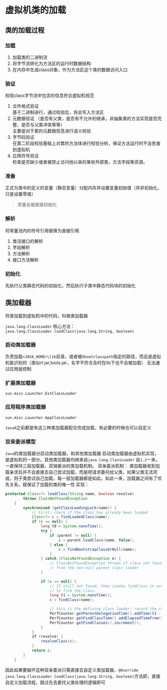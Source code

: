 # 虚拟机类的加载

## 类的加载过程

### 加载
1) 加载类的二进制流
2) 将字节流转化为方法区的运行时数据结构
3) 在内存中生成class对象，作为方法区这个类的数据访问入口
> 

### 验证
校验class字节流中包含的信息符合虚拟机规范
1) 文件格式验证    
基于二进制进行，通过校验后，将会写入方法区  
2) 元数据验证 （是否有父类，是否有不允许的继承，非抽象类的方法实现是否完整，是否与父类冲突等等）  
主要是对于累的元数据信息进行语义校验
3) 字节码验证  
在第二阶段校验基础上对累的方法体进行校验分析，保证方法运行时不会危害到虚拟机
4) 应用符号验证  
检查是否缺少或者被禁止访问他以来的某些外部类，方法字段等资源。

### 准备
正式为类中的定义的变量（静态变量）分配内存并设置变量初始值（并非初始化，只是设置零值）
> 常量会被直接初始化


### 解析
将常量池内的符号引用替换为直接引用
1) 类活接口的解析
2) 字段解析
3) 方法解析
4) 接口方法解析

### 初始化
先执行父类静态代码的初始化，然后执行子类中静态代码块的初始化

## 类加载器
将类加载到虚拟机中的代码，叫做类加载器

`java.lang.ClassLoader`
核心方法：`java.lang.ClassLoader.loadClass(java.lang.String, boolean)`

### 启动类加载器
负责加载`<JAVA_HOME>\lib`目录，或者被`Xbootclasspath`指定的路径，而且是虚拟机能识别的（类似rt.jar,tools.jar，名字不符合及时在lib下也不会被加载）
无法通过应用层控制

### 扩展类加载器
`sun.misc.Launcher.ExtClassLoader`

### 应用程序类加载器
`sun.misc.Launcher.AppClassLoader`

`Java9`之前都是有这三种类加载器配合完成加载，有必要的时候也可以自定义

### 双亲委派模型
`Java`的类加载器分启动类加载器，和其他类加载器
启动类加载器由虚拟机实现，是虚拟机的一部分。其他类加载器均继承自`java.lang.ClassLoader`
自`1.2`一来，一直保持三层加载器，双骑委派的类加载机制。
双亲委派机制：
类加载器收到加载亲求后并不会直接去自己尝试加载，而是吧请求委托给父类，如果父类无法完成，则子类尝试自己加载，每一层加载器都是如此。如此一来，加载器之间有了优先关系，就保证了加载的类的唯一性
实现：
```java
protected Class<?> loadClass(String name, boolean resolve)
        throws ClassNotFoundException
    {
        synchronized (getClassLoadingLock(name)) {
            // First, check if the class has already been loaded
            Class<?> c = findLoadedClass(name);
            if (c == null) {
                long t0 = System.nanoTime();
                try {
                    if (parent != null) {
                        c = parent.loadClass(name, false);
                    } else {
                        c = findBootstrapClassOrNull(name);
                    }
                } catch (ClassNotFoundException e) {
                    // ClassNotFoundException thrown if class not found
                    // from the non-null parent class loader
                }

                if (c == null) {
                    // If still not found, then invoke findClass in order
                    // to find the class.
                    long t1 = System.nanoTime();
                    c = findClass(name);

                    // this is the defining class loader; record the stats
                    PerfCounter.getParentDelegationTime().addTime(t1 - t0);
                    PerfCounter.getFindClassTime().addElapsedTimeFrom(t1);
                    PerfCounter.getFindClasses().increment();
                }
            }
            if (resolve) {
                resolveClass(c);
            }
            return c;
        }
    }
```
因此如果要破坏这种双亲委派只需直接去自定义类加载器，`@Override` `java.lang.ClassLoader.loadClass(java.lang.String, boolean)`方法即，直接自定义加载流程，跳过先去委托父类处理的逻辑即可



